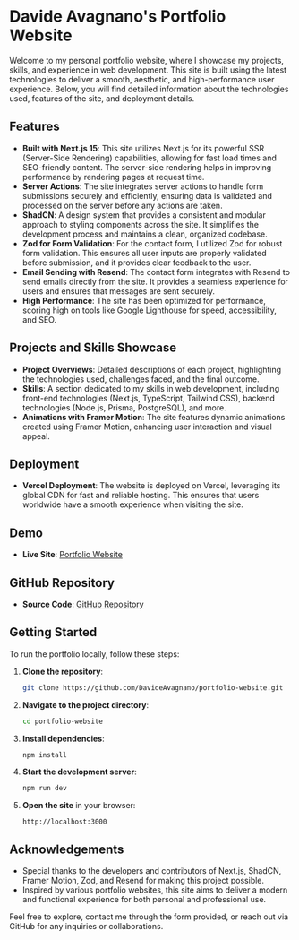 # Davide Avagnano's Portfolio Website

Welcome to my personal portfolio website, where I showcase my projects, skills, and experience in web development. This site is built using the latest technologies to deliver a smooth, aesthetic, and high-performance user experience. Below, you will find detailed information about the technologies used, features of the site, and deployment details.

## Features

- **Built with Next.js 15**: This site utilizes Next.js for its powerful SSR (Server-Side Rendering) capabilities, allowing for fast load times and SEO-friendly content. The server-side rendering helps in improving performance by rendering pages at request time.
- **Server Actions**: The site integrates server actions to handle form submissions securely and efficiently, ensuring data is validated and processed on the server before any actions are taken.
- **ShadCN**: A design system that provides a consistent and modular approach to styling components across the site. It simplifies the development process and maintains a clean, organized codebase.
- **Zod for Form Validation**: For the contact form, I utilized Zod for robust form validation. This ensures all user inputs are properly validated before submission, and it provides clear feedback to the user.
- **Email Sending with Resend**: The contact form integrates with Resend to send emails directly from the site. It provides a seamless experience for users and ensures that messages are sent securely.
- **High Performance**: The site has been optimized for performance, scoring high on tools like Google Lighthouse for speed, accessibility, and SEO.

## Projects and Skills Showcase

- **Project Overviews**: Detailed descriptions of each project, highlighting the technologies used, challenges faced, and the final outcome.
- **Skills**: A section dedicated to my skills in web development, including front-end technologies (Next.js, TypeScript, Tailwind CSS), backend technologies (Node.js, Prisma, PostgreSQL), and more.
- **Animations with Framer Motion**: The site features dynamic animations created using Framer Motion, enhancing user interaction and visual appeal.

## Deployment

- **Vercel Deployment**: The website is deployed on Vercel, leveraging its global CDN for fast and reliable hosting. This ensures that users worldwide have a smooth experience when visiting the site.

## Demo

- **Live Site**: [Portfolio Website](https://portfolio-website-blond-phi.vercel.app/)

## GitHub Repository

- **Source Code**: [GitHub Repository](https://github.com/DavideAvagnano/portfolio-website)

## Getting Started

To run the portfolio locally, follow these steps:

1. **Clone the repository**:

   ```bash
   git clone https://github.com/DavideAvagnano/portfolio-website.git
   ```

2. **Navigate to the project directory**:

   ```bash
   cd portfolio-website
   ```

3. **Install dependencies**:

   ```bash
   npm install
   ```

4. **Start the development server**:

   ```bash
   npm run dev
   ```

5. **Open the site** in your browser:
   ```
   http://localhost:3000
   ```

## Acknowledgements

- Special thanks to the developers and contributors of Next.js, ShadCN, Framer Motion, Zod, and Resend for making this project possible.
- Inspired by various portfolio websites, this site aims to deliver a modern and functional experience for both personal and professional use.

Feel free to explore, contact me through the form provided, or reach out via GitHub for any inquiries or collaborations.
